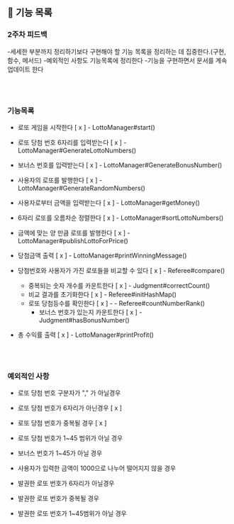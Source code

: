 ## 🚀 기능 목록

### 2주차 피드백
-세세한 부분까지 정리하기보다 구현해야 할 기능 목록을 정리하는 데 집중한다.(구현, 함수, 메서드)
-예외적인 사항도 기능목록에 정리한다
-기능을 구현하면서 문서를 계속 업데이트 한다

<br><br>
### 기능목록
- 로또 게임을 시작한다 [ x ] - LottoManager#start()
- 로또 당첨 번호 6자리를 입력받는다 [ x ] - LottoManager#GenerateLottoNumbers()
- 보너스 번호를 입력받는다 [ x ] -  LottoManager#GenerateBonusNumber()


- 사용자의 로또를 발행한다 [ x ] - LottoManager#GenerateRandomNumbers()
- 사용자로부터 금액을 입력받는다 [ x ] - LottoManager#getMoney()
- 6자리 로또를 오름차순 정렬한다 [ x ] - LottoManager#sortLottoNumbers()
- 금액에 맞는 양 만큼 로또를 발행한다 [ x ] - LottoManager#publishLottoForPrice()
- 당첨금액 출력 [ x ] - LottoManager#printWinningMessage()


- 당첨번호와 사용자가 가진 로또들을 비교할 수 있다 [ x ] - Referee#compare()
  - 중복되는 숫자 개수를 카운트한다 [ x ] - Judgment#correctCount()
  - 비교 결과를 초기화한다 [ x ] - Referee#initHashMap()
  - 로또 당첨등수를 확인한다 [ x ] - - Referee#countNumberRank()
    - 보너스 번호가 있는지 카운트한다 [ x ] - Judgment#hasBonusNumber()


- 총 수익률 출력 [ x ] - LottoManager#printProfit()



<br><br>
### 예외적인 사항
- 로또 당첨 번호 구분자가 "," 가 아닐경우
- 로또 당첨 번호가 6자리가 아닌경우 [ x ]
- 로또 당첨 번호가 중복될 경우 [ x ]
- 로또 당첨 번호가 1~45 범위가 아닐 경우
- 보너스 번호가 1~45가 아닐 경우

- 사용자가 입력한 금액이 1000으로 나누어 떨어지지 않을 경우
- 발권한 로또 번호가 6자리가 아닐경우
- 발권한 로또 번호가 중복될 경우
- 발권한 로또 번호가 1~45범위가 아닐 경우
